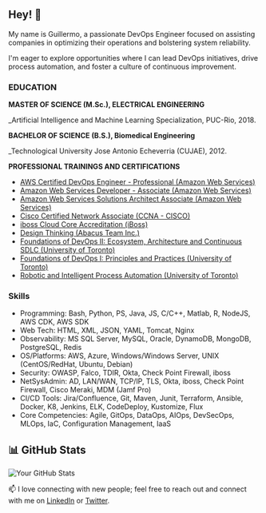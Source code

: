 ## Hey! 👋

My name is Guillermo, a passionate DevOps Engineer focused on assisting companies in optimizing their operations and bolstering system reliability.

I'm eager to explore opportunities where I can lead DevOps initiatives, drive process automation, and foster a culture of continuous improvement.

### EDUCATION

**MASTER OF SCIENCE (M.Sc.), ELECTRICAL ENGINEERING**

_Artificial Intelligence and Machine Learning Specialization, PUC-Rio, 2018.
<!--Pontifical Catholic University of Rio de Janeiro ()-->


**BACHELOR OF SCIENCE (B.S.), Biomedical Engineering**

_Technological University Jose Antonio Echeverria (CUJAE), 2012.

<!--//  TODO - add links to the trainings and certifications-->
**PROFESSIONAL TRAININGS AND CERTIFICATIONS**

* [AWS Certified DevOps Engineer - Professional (Amazon Web Services)](https://www.credly.com/badges/82d617bf-9f5c-41eb-a824-7dccf0abc1fd/public_url)
* [Amazon Web Services Developer - Associate (Amazon Web Services)](https://www.credly.com/badges/b72624c2-90f9-4fa2-831b-70c67b73e847/public_url)
* [Amazon Web Services Solutions Architect Associate (Amazon Web Services)](https://www.credly.com/badges/17dedb1b-3245-4876-adf7-1eaabafb0b48/public_url)
* [Cisco Certified Network Associate (CCNA - CISCO)](images/developing-apps-java-app-engine.png)
* [iboss Cloud Core Accreditation (iBoss)](images/mobile-web-development.png)
* [Design Thinking (Abacus Team Inc.)]()
* [Foundations of DevOps II: Ecosystem, Architecture and Continuous SDLC (University of Toronto)]()
* [Foundations of DevOps I: Principles and Practices (University of Toronto)]()
* [Robotic and Intelligent Process Automation (University of Toronto)](https://www.credly.com/badges/8f358834-d87d-4cc8-a2a6-d0c3c3e59839/public_url)

<!--//  TODO - summarize key skills -->
### Skills

<!--* Languages: English, French, Portuguese and Spanish -->
* Programming: Bash, Python, PS, Java, JS, C/C++, Matlab, R, NodeJS, AWS CDK, AWS SDK
* Web Tech: HTML, XML, JSON, YAML, Tomcat, Nginx
* Observability: MS SQL Server, MySQL, Oracle, DynamoDB, MongoDB, PostgreSQL, Redis
* OS/Platforms: AWS, Azure, Windows/Windows Server, UNIX (CentOS/RedHat, Ubuntu, Debian)
* Security: OWASP, Falco, TDIR, Okta, Check Point Firewall, iboss
* NetSysAdmin: AD, LAN/WAN, TCP/IP, TLS, Okta, iboss, Check Point Firewall,  Cisco Meraki,  MDM (Jamf Pro)
* CI/CD Tools: Jira/Confluence, Git, Maven, Junit, Terraform, Ansible, Docker, K8, Jenkins, ELK, CodeDeploy, Kustomize, Flux
* Core Competencies: Agile, GitOps, DataOps, AIOps, DevSecOps, MLOps, IaC, Configuration Management, IaaS

## 📊 GitHub Stats

![Your GitHub Stats](https://github-readme-stats.vercel.app/api?username=gedomech&show_icons=true)

<!--
## 📝 Latest Blog Posts

- [Blog Post 1 Title](URL to Blog Post 1)
- [Blog Post 2 Title](URL to Blog Post 2)

<!--// TODO - tailor with AWS projects
## 🛠️ My Projects

- [Project 1](URL to Project 1)
- [Project 2](URL to Project 2)
- [Project 3](URL to Project 3)-->


 📫 I love connecting with new people; feel free to reach out and connect with me on [LinkedIn](https://www.linkedin.com/in/gedomech/) or [Twitter](https://twitter.com/gedomech). 


<!--
**gedomech/gedomech** is a ✨ _special_ ✨ repository because its `README.md` (this file) appears on your GitHub profile.

Here are some ideas to get you started:

- 🔭 I’m currently working on ...
- 🌱 I’m currently learning ...
- 👯 I’m looking to collaborate on ...
- 🤔 I’m looking for help with ...
- 💬 Ask me about ...
- 📫 How to reach me: ...
- 😄 Pronouns: ...
- ⚡ Fun fact: ...
-->
